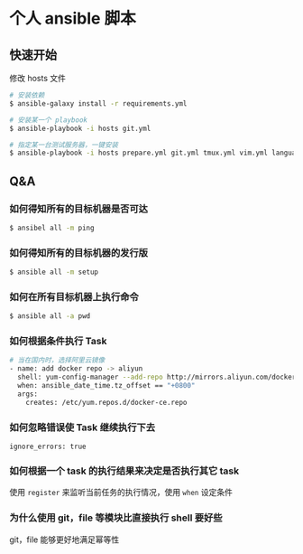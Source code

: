 # 个人 ansible 脚本

## 快速开始

修改 hosts 文件

``` bash
# 安装依赖
$ ansible-galaxy install -r requirements.yml

# 安装某一个 playbook
$ ansible-playbook -i hosts git.yml

# 指定某一台测试服务器，一键安装
$ ansible-playbook -i hosts prepare.yml git.yml tmux.yml vim.yml language.yml zsh.yml
```

## Q&A

### 如何得知所有的目标机器是否可达

``` bash
$ ansibel all -m ping
```

### 如何得知所有的目标机器的发行版

``` bash
$ ansible all -m setup
```

### 如何在所有目标机器上执行命令

``` bash
$ ansible all -a pwd
```

### 如何根据条件执行 Task

``` bash
# 当在国内时，选择阿里云镜像
- name: add docker repo -> aliyun
  shell: yum-config-manager --add-repo http://mirrors.aliyun.com/docker-ce/linux/centos/docker-ce.repo
  when: ansible_date_time.tz_offset == "+0800"
  args:
    creates: /etc/yum.repos.d/docker-ce.repo 
```

### 如何忽略错误使 Task 继续执行下去

`ignore_errors: true`


### 如何根据一个 task 的执行结果来决定是否执行其它 task

使用 `register` 来监听当前任务的执行情况，使用 `when` 设定条件

### 为什么使用 git，file 等模块比直接执行 shell 要好些

git，file 能够更好地满足幂等性
